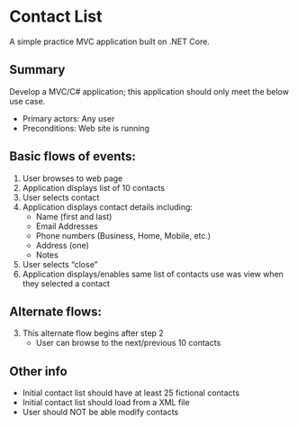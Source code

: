 # Contact List
A simple practice MVC application built on .NET Core.

## Summary
Develop a MVC/C# application; this application should only meet the below use case.

 - Primary actors: Any user
 - Preconditions:  Web site is running

## Basic flows of events:
 1. User browses to web page
 2. Application displays list of 10 contacts
 3. User selects contact
 4. Application displays contact details including:
    - Name (first and last)
    - Email Addresses 
    - Phone numbers (Business, Home, Mobile, etc.)
    - Address (one)
    - Notes
 5. User selects “close”
 6. Application displays/enables same list of contacts use was view when they selected a contact

## Alternate flows:
 3. This alternate flow begins after step 2
    - User can browse to the next/previous 10 contacts

## Other info
 - Initial contact list should have at least 25 fictional contacts 
 - Initial contact list should load from a XML file
 - User should NOT be able modify contacts